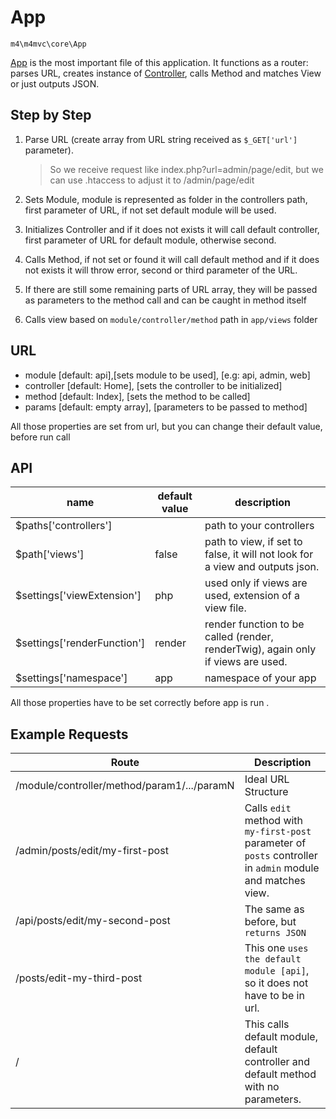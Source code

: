 # App

`m4\m4mvc\core\App`

[App](https://github.com/Matoo125/M4CMS/blob/master/app/core/App.php) is the most important file of this application. It functions as a router: parses URL, creates instance of [Controller](Framework/Controller), calls Method and matches View or just outputs JSON.

## Step by Step

1. Parse URL (create array from URL string received as `$_GET['url']` parameter).

   > So we receive request like index.php?url=admin/page/edit, but we can use .htaccess to adjust it to /admin/page/edit

2. Sets Module, module is represented as folder in the controllers path, first parameter of URL, if not set default module will be used.

3. Initializes Controller and if it does not exists it will call default controller, first parameter of URL for default module, otherwise second.

4. Calls Method, if not set or found it will call default method and if it does not exists it will throw error, second or third parameter of the URL.

5. If there are still some remaining parts of URL array, they will be passed as parameters to the method call and can be caught in method itself

6. Calls view based on `module/controller/method` path in `app/views` folder

## URL 

- module [default: api],[sets module to be used], [e.g: api, admin, web]
- controller [default: Home], [sets the controller to be initialized]
- method [default: Index], [sets the method to be called]
- params [default: empty array], [parameters to be passed to method]

All those properties are set from url, but you can change their default value, before run call

## API

| name                        | default value | description                              |
| --------------------------- | ------------- | ---------------------------------------- |
| $paths['controllers']       |               | path to your controllers                 |
| $path['views']              | false         | path to view, if set to false, it will not look for a view and outputs json. |
| $settings['viewExtension']  | php           | used only if views are used, extension of a view file. |
| $settings['renderFunction'] | render        | render function to be called (render, renderTwig), again only if views are used. |
| $settings['namespace']      | app           | namespace of your app                    |

All those properties have to be set correctly before app is run .

## Example Requests

| Route                                    | Description                              |
| ---------------------------------------- | ---------------------------------------- |
| /module/controller/method/param1/.../paramN | Ideal URL Structure                      |
| /admin/posts/edit/my-first-post          | Calls `edit` method with `my-first-post` parameter of `posts` controller in `admin` module and matches view. |
| /api/posts/edit/my-second-post           | The same as before, but `returns JSON`   |
| /posts/edit-my-third-post                | This one `uses the default module [api]`, so it does not have to be in url. |
| /                                        | This calls default module, default controller and default method with no parameters. |


